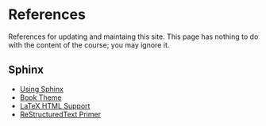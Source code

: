 # References

References for updating and maintaing this site. This page has nothing to do with the content of the course; you may ignore it.

## Sphinx
- [Using Sphinx](https://www.sphinx-doc.org/en/master/usage/index.html)
- [Book Theme](https://sphinx-book-theme.readthedocs.io/en/stable/)
- [LaTeX HTML Support](https://www.sphinx-doc.org/en/master/usage/extensions/math.html)
- [ReStructuredText Primer](https://www.sphinx-doc.org/en/master/usage/restructuredtext/basics.html)